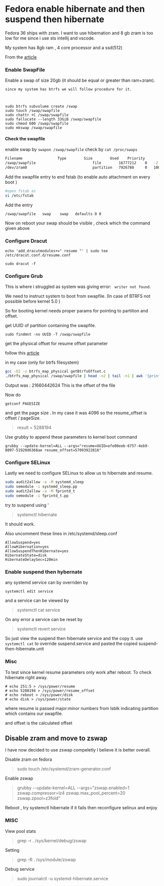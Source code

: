 # Fedora enable hibernate and then suspend then hibernate

Fedora 36 ships with zram.
I want to use hibernation and  8 gb zram is too low for me since i use sts intellij and vscode. 

My system has 8gb ram , 4 core processor and a ssd(512) 


From the [article](https://j3ff.org/post/framework_fedora_hibernate/) 

### Enable SwapFile
Enable a swap of size 20gb (it should be equal or greater than ram+zram). 
    
    since my system has btrfs we will follow procedure for it.


    
    sudo btrfs subvolume create /swap
    sudo touch /swap/swapfile
    sudo chattr +C /swap/swapfile
    sudo fallocate --length 33GiB /swap/swapfile
    sudo chmod 600 /swap/swapfile
    sudo mkswap /swap/swapfile
    
#### Check the swapfile 
enable swap by `swapon /swap/swapfile`
check by `cat /proc/swaps`


```bash
Filename				Type		Size		Used	Priority
/swap/swapfile                          file		16777212	0	-2
/dev/zram0                              partition	7926780		0	100

```

Add the swapfile entry to end fstab (to enable auto attachment on every boot )

```sh
#open fstab as 
vi /etc/fstab
```
Add the entry
```
/swap/swapfile   swap    swap   defaults 0 0
```
Now on reboot your swap should be visible , check which the command given above
### Configure Dracut

`echo 'add_dracutmodules+=" resume "' | sudo tee /etc/dracut.conf.d/resume.conf`


`sudo dracut -f`


### Configure Grub 

This is where i struggled as system was giving error:  ` writer not found`.

We need to instruct system to boot from swapfile. (In case of BTRFS not possible before kernel 5.0 )

So for booting kernel needs proper params for pointing to partition and offset.

get UUID of partition containing the swapfile.

```
sudo findmnt -no UUID -T /swap/swapfile
```
get the physical offset for resume offset parameter

follow this [article](https://wiki.archlinux.org/title/Power_management/Suspend_and_hibernate#Hibernation_into_swap_file_on_Btrfs)

in my case (only for btrfs filesystem) 
```sh
gcc -O2 -o btrfs_map_physical getBtrfsOffset.c
./btrfs_map_physical /swap/swapfile | head -n2 | tail -n1 | awk '{print $9}'

```
Output was : 21660442624
This is the offset of the file

Now do 
```
getconf PAGESIZE
```
and get the page size . In my case it was 4096 
so the resume_offset is offset / pageSize.

> result = 5288194


Use grubby to append these parameters to kernel boot command


```
grubby --update-kernel=ALL --args="resume=UUID=efe08eeb-6757-4eb9-8097-51920d6368ae resume_offset=57093922816"
```

### Configure SELinux

Lastly we need to configure SELinux to allow us to hibernate and resume.

```sh
sudo audit2allow -a -M systemd_sleep
sudo semodule -i systemd_sleep.pp
sudo audit2allow -a -M fprintd_t
sudo semodule -i fprintd_t.pp
```

try to suspend using '
> systemctl hibernate

It should work. 

Also uncomment these lines in /etc/systemd/sleep.conf
```
AllowSuspend=yes
AllowHibernation=yes
AllowSuspendThenHibernate=yes
HibernateState=disk
HibernateDelaySec=120min

```

### Enable suspend then hybernate

any systemd service can by overriden by
```
systemctl edit service
```
and a service can be viewed by 
> systemctl cat service

On any error a service can be reset by 
> systemctl revert service

So just view the suspend then hibernate service 
and the copy it.
use `systemctl cat` to override suspend.service and pasted the copied suspend-then-hibernate.unit



### Misc 
To test since kernel resume parameters only work after reboot. To check hibernate right away.

```
# echo 251:5 > /sys/power/resume
# echo 5288194 > /sys/power/resume_offset
# echo reboot > /sys/power/disk
# echo disk > /sys/power/state
```

where resume is passed major:minor numbers from lsblk indicating partition which contains our swapfile.

and offset is the calculated offset


## Disable zram and move to zswap 

I have now decided to use zswap compeletly I believe it is better overall.

Disable zram on fedora
> sudo touch /etc/systemd/zram-generator.conf

Enable zswap 
> grubby --update-kernel=ALL --args="zswap.enabled=1 zswap.compressor=lz4 zswap.max_pool_percent=20 zswap.zpool=z3fold"


Reboot , try systemctl hibernate if it fails then reconfigure selinux and enjoy


### MISC

View pool stats 
> grep -r . /sys/kernel/debug/zswap

Setting
> grep -R . /sys/module/zswap

Debug service 

> sudo journalctl -u systemd-hibernate.service

